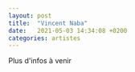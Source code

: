 ```yaml
---
layout: post
title:  "Vincent Naba"
date:   2021-05-03 14:34:08 +0200
categories: artistes
---
```

Plus d'infos à venir
